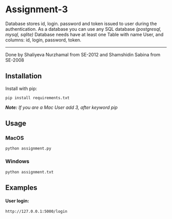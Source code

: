# Assignment-3
Database stores id, login. password and token issued to user during the authentication. 
As a database you can use any SQL database *(postgresql, mysql, sqlite)*
Database needs have at least one Table with name User, and columns: id, login, password, token. 
______________________________________________________________________________________________

Done by Shaliyeva Nurzhamal from SE-2012 and Shamshidin Sabina from SE-2008

## Installation
Install with pip:
```
pip install requirements.txt
```
***Note:** If you are a Mac User add 3, after keyword pip*

## Usage

### MacOS
```
python assignment.py
```

### Windows
```
python assignment.txt
```

## Examples
#### User login:
```
http://127.0.0.1:5000/login
```
